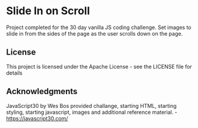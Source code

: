 # Slide In on Scroll
Project completed for the 30 day vanilla JS coding challenge. Set images to slide in from the sides of the page as the user scrolls down on the page.

## License
This project is licensed under the Apache License - see the LICENSE file for details

## Acknowledgments
JavaScript30 by Wes Bos provided challange, starting HTML, starting styling, starting javascript, images and additional reference material. - https://javascript30.com/


